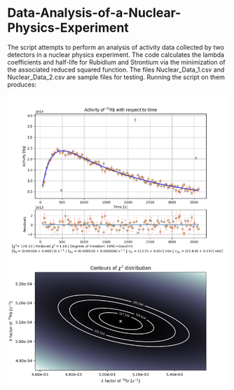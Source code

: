 # Data-Analysis-of-a-Nuclear-Physics-Experiment
The script attempts to perform an analysis of activity data collected by two detectors in a nuclear physics experiment. 
The code calculates the lambda coefficients and half-life for Rubidium and Strontium via the minimization of the associated reduced squared function.
The files Nuclear_Data_1.csv and Nuclear_Data_2.csv are sample files for testing. Running the script on them produces:

![](./Images/Raw_Detector_Data_and_Fit.png)
![](./Images/Parameter_Space.png)
